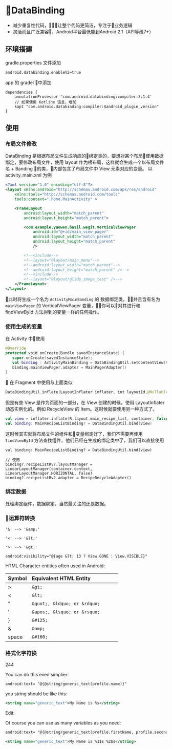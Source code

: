 # DataBinding

- 减少重复性代码，让整个代码更简洁，专注于业务逻辑
- 灵活而且广泛兼容，Android平台最低能到Android 2.1（API等级7+）

## 环境搭建

gradle.properties 文件添加

```
android.databinding.enableV2=true
```

app 的 gradel 中添加

```
dependencies {
    annotationProcessor 'com.android.databinding:compiler:3.1.4'
    // 如果使用 Kotline 语言，增加
    kapt "com.android.databinding:compiler:$android_plugin_version"
}
```


## 使用

### 布局文件修改

DataBinding 是根据布局文件生成响应的绑定类的，要想对某个布局使用数据绑定，要修改布局文件，使用 layout 作为根布局，这样就会生成一个以布局文件名 + Banding 的类，内部包含了布局文件中 View 元素对应的变量。 以 activity_main.xml 为例

```xml
<?xml version="1.0" encoding="utf-8"?>
<layout xmlns:android="http://schemas.android.com/apk/res/android"
    xmlns:tools="http://schemas.android.com/tools"
    tools:context=".home.MainActivity" >

    <FrameLayout
        android:layout_width="match_parent"
        android:layout_height="match_parent">

        <com.example.yaowen.basil.wegit.VerticalViewPager
            android:id="@+id/main_view_pager"
            android:layout_width="match_parent"
            android:layout_height="match_parent"
            />

        <!--<include-->
        <!--layout="@layout/main_menu"-->
        <!--android:layout_width="match_parent"-->
        <!--android:layout_height="match_parent" />-->
        <!--<include-->
        <!--layout="@layout/glide_image_test" />-->
    </FrameLayout>
</layout>

```

此时将生成一个名为 `ActivityMainBanding` 的 数据绑定类，并且含有名为 `mainViewPager` 的 VerticalViewPager 变量，你可以对其进行和 findViewById 方法得到的变量一样的任何操作。

### 使用生成的变量

在 Activity 中使用

```Kotlin
@Override
protected void onCreate(Bundle savedInstanceState) {
   super.onCreate(savedInstanceState);
   val binding : ActivityMainBinding = DataBindingUtil.setContentView(this, R.layout.activity_main) // 代替了原有的 setContentView 方法
   binding.mainViewPager.adapter = MainPagerAdapter()
}
```

在 Fragment 中使用与上面类似

```Kotlin
DataBindingUtil.inflate(LayoutInflater inflater, int layoutId,@Nullable ViewGroup parent, boolean attachToParent);
```


但是有些 View 是作为页面的一部分，在 View 创建的时候，使用 LayoutInflater 动态实例化的。例如 RecycleView 的 Item。这时候就要使用另一种方式了。

```Kotlin
val view = inflater.inflate(R.layout.main_recipe_list, container, false)
val binding: MainRecipeListBinding? = DataBindingUtil.bind(view)

```

这时候其实就将布局文件的组件和变量绑定好了，我们不需要再使用 `findViewById` 方法查找组件，他们已经在生成的绑定类中了，我们可以直接使用

```
val binding: MainRecipeListBinding? = DataBindingUtil.bind(view)

// 使用
binding?.recipeListRv?.layoutManager = LinearLayoutManager(container.context,
LinearLayoutManager.HORIZONTAL, false)
binding?.recipeListRv?.adapter = RecipeRecycleAdapter()
```

### 绑定数据

处理绑定组件，数据绑定，当然最关注的还是数据。


### 运算符转换

```
'&' --> '&amp;'

'<' --> '&lt;'

'>' --> '&gt;'

android:visibility="@{age &lt; 13 ? View.GONE : View.VISIBLE}"
```

HTML Character entities often used in Android:


| Symbol | Equivalent HTML Entity      |  |  |  |
| :----- | :-------------------------- |:-|:-|:-|
| >      | `&gt;`                      |  |  |  |
| <      | `&lt;`                      |  |  |  |
| "      | `&quot;, &ldquo; or &rdquo;`|  |  |  |
| '      | `&apos;, &lsquo; or &rsquo;`|  |  |  |
| }      | `&#125;`                    |  |  |  |
| &      | `&amp;`                     |  |  |  |
| space  | `&#160;`                    |  |  |  |



### 格式化字符换

244

You can do this even simplier:
```XML
android:text= "@{@string/generic_text(profile.name)}"
```
you string should be like this:
```XML
<string name="generic_text">My Name is %s</string>
```
Edit:

Of course you can use as many variables as you need:
```XML
android:text= "@{@string/generic_text(profile.firstName, profile.secondName)}"

<string name="generic_text">My Name is %1$s %2$s</string>
```